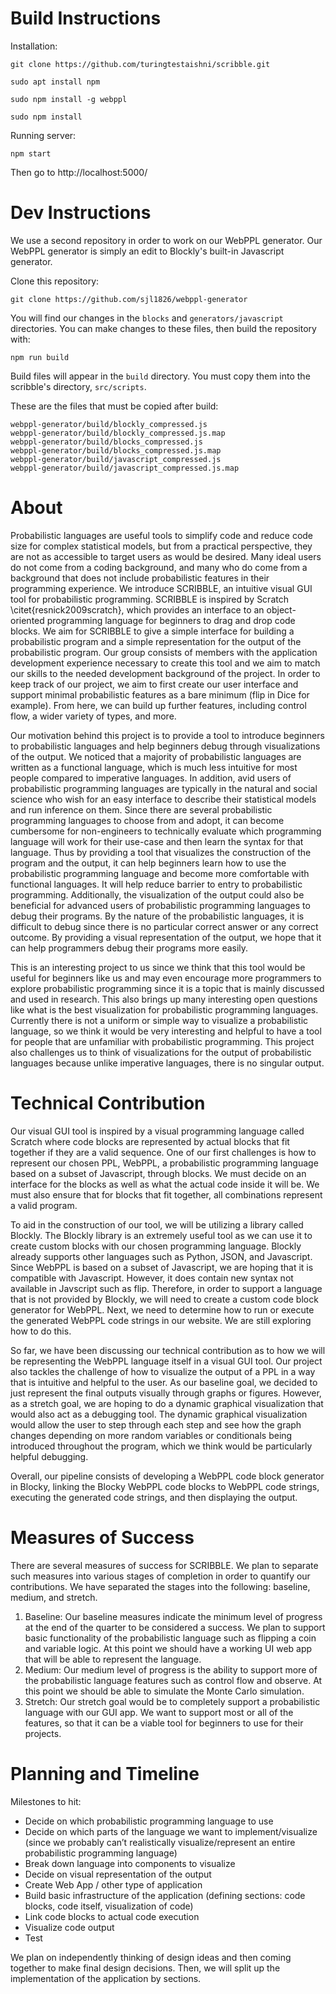 # Build Instructions

Installation:

`git clone https://github.com/turingtestaishni/scribble.git`

`sudo apt install npm`

`sudo npm install -g webppl`

`sudo npm install`

Running server:

`npm start`

Then go to http://localhost:5000/

# Dev Instructions

We use a second repository in order to work on our WebPPL generator. Our WebPPL generator is simply an edit to Blockly's built-in Javascript generator.

Clone this repository:

`git clone https://github.com/sjl1826/webppl-generator`

You will find our changes in the `blocks` and `generators/javascript` directories. You can make changes to these files, then build the repository with:

`npm run build`

Build files will appear in the `build` directory. You must copy them into the scribble's directory, `src/scripts`.

These are the files that must be copied after build:

```
webppl-generator/build/blockly_compressed.js
webppl-generator/build/blockly_compressed.js.map
webppl-generator/build/blocks_compressed.js
webppl-generator/build/blocks_compressed.js.map
webppl-generator/build/javascript_compressed.js
webppl-generator/build/javascript_compressed.js.map
```

# About

Probabilistic languages are useful tools to simplify code and reduce code size for complex statistical models, but from a practical perspective, they are not as accessible to target users as would be desired. Many ideal users do not come from a coding background, and many who do come from a background that does not include probabilistic features in their programming experience. We introduce SCRIBBLE, an intuitive visual GUI tool for probabilistic programming. SCRIBBLE is inspired by Scratch \citet{resnick2009scratch}, which provides an interface to an object-oriented programming language for beginners to drag and drop code blocks. We aim for SCRIBBLE to give a simple interface for building a probabilistic program and a simple representation for the output of the probabilistic program. Our group consists of members with the application development experience necessary to create this tool and we aim to match our skills to the needed development background of the project. In order to keep track of our project, we aim to first create our user interface and support minimal probabilistic features as a bare minimum (flip in Dice for example). From here, we can build up further features, including control flow, a wider variety of types, and more.

Our motivation behind this project is to provide a tool to introduce beginners to probabilistic languages and help beginners debug through visualizations of the output. We noticed that a majority of probabilistic languages are written as a functional language, which is much less intuitive for most people compared to imperative languages. In addition, avid users of probabilistic programming languages are typically in the natural and social science who wish for an easy interface to describe their statistical models and run inference on them. Since there are several probabilistic programming languages to choose from and adopt, it can become cumbersome for non-engineers to technically evaluate which programming language will work for their use-case and then learn the syntax for that language. Thus by providing a tool that visualizes the construction of the program and the output, it can help beginners learn how to use the probabilistic programming language and become more comfortable with functional languages. It will help reduce barrier to entry to probabilistic programming. Additionally, the visualization of the output could also be beneficial for advanced users of probabilistic programming languages to debug their programs. By the nature of the probabilistic languages, it is difficult to debug since there is no particular correct answer or any correct outcome. By providing a visual representation of the output, we hope that it can help programmers debug their programs more easily. 

This is an interesting project to us since we think that this tool would be useful for beginners like us and may even encourage more programmers to explore probabilistic programming since it is a topic that is mainly discussed and used in research. This also brings up many interesting open questions like what is the best visualization for probabilistic programming languages. Currently there is not a uniform or simple way to visualize a probabilistic language, so we think it would be very interesting and helpful to have a tool for people that are unfamiliar with probabilistic programming. This project also challenges us to think of visualizations for the output of probabilistic languages because unlike imperative languages, there is no singular output. 

# Technical Contribution
Our visual GUI tool is inspired by a visual programming language called Scratch where code blocks are represented by actual blocks that fit together if they are a valid sequence. One of our first challenges is how to represent our chosen PPL, WebPPL, a probabilistic programming language based on a subset of Javascript, through blocks. We must decide on an interface for the blocks as well as what the actual code inside it will be. We must also ensure that for blocks that fit together, all combinations represent a valid program. 

To aid in the construction of our tool, we will be utilizing a library called Blockly. The Blockly library is an extremely useful tool as we can use it to create custom blocks with our chosen programming language. Blockly already supports other languages such as Python, JSON, and Javascript. Since WebPPL is based on a subset of Javascript, we are hoping that it is compatible with Javascript. However, it does contain new syntax not available in Javscript such as flip. Therefore, in order to support a language that is not provided by Blockly, we will need to create a custom code block generator for WebPPL. Next, we need to determine how to run or execute the generated WebPPL code strings in our website. We are still exploring how to do this. 

So far, we have been discussing our technical contribution as to how we will be representing the WebPPL language itself in a visual GUI tool. Our project also tackles the challenge of how to visualize the output of a PPL in a way that is intuitive and helpful to the user. As our baseline goal, we decided to just represent the final outputs visually through graphs or figures. However, as a stretch goal, we are hoping to do a dynamic graphical visualization that would also act as a debugging tool. The dynamic graphical visualization would allow the user to step through each step and see how the graph changes depending on more random variables or conditionals being introduced throughout the program, which we think would be particularly helpful debugging. 

Overall, our pipeline consists of developing a WebPPL code block generator in Blocky, linking the Blocky WebPPL code blocks to WebPPL code strings, executing the generated code strings, and then displaying the output. 

# Measures of Success
There are several measures of success for SCRIBBLE. We plan to separate such measures into various stages of completion in order to quantify our contributions. We have separated the stages into the following: baseline, medium, and stretch.
1. Baseline: Our baseline measures indicate the minimum level of progress at the end of the quarter to be considered a success. We plan to support basic functionality of the probabilistic language such as flipping a coin and variable logic. At this point we should have a working UI web app that will be able to represent the language.
2. Medium: Our medium level of progress is the ability to support more of the probabilistic language features such as control flow and observe. At this point we should be able to simulate the Monte Carlo simulation.
3. Stretch: Our stretch goal would be to completely support a probabilistic language with our GUI app. We want to support most or all of the features, so that it can be a viable tool for beginners to use for their projects.

# Planning and Timeline
Milestones to hit: 
* Decide on which probabilistic programming language to use
* Decide on which parts of the language we want to implement/visualize (since we probably can’t realistically visualize/represent an entire probabilistic programming language) 
* Break down language into components to visualize 
* Decide on visual representation of the output 
* Create Web App / other type of application
* Build basic infrastructure of the application (defining sections: code blocks, code itself, visualization of code) 
* Link code blocks to actual code execution
* Visualize code output
* Test

We plan on independently thinking of design ideas and then coming together to make final design decisions. Then, we will split up the implementation of the application by sections. 
